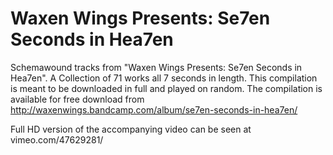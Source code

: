 # Waxen Wings Presents: Se7en Seconds in Hea7en

Schemawound tracks from "Waxen Wings Presents: Se7en Seconds in Hea7en". A Collection of 71 works all 7 seconds in length.
This compilation is meant to be downloaded in full and played on random.
The compilation is available for free download from http://waxenwings.bandcamp.com/album/se7en-seconds-in-hea7en/

Full HD version of the accompanying video can be seen at vimeo.com/47629281/